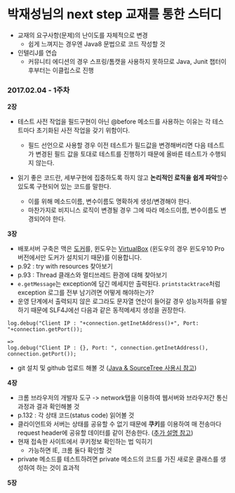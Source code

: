 # 박재성님의 next step 교재를 통한 스터디

* 교재의 요구사항(문제)의 난이도를 자체적으로 변경
  - 쉽게 느껴지는 경우엔 Java8 문법으로 코드 작성할 것
* 인텔리J를 연습
  - 커뮤니티 에디션의 경우 스프링/톰캣을 사용하지 못하므로 Java, Junit 챕터이후부터는 이클립스로 진행

### 2017.02.04 - 1주차
**2장**  

* 테스트 사전 작업을 필드구현이 아닌 @before 메소드를 사용하는 이유는 각 테스트마다 초기화된 사전 작업을 갖기 위함이다.
  - 필드 선언으로 사용할 경우 이전 테스트가 필드값을 변경해버리면 다음 테스트가 변경된 필드 값을 토대로 테스트를 진행하기 때문에 올바른 테스트가 수행되지 않는다.

* 읽기 좋은 코드란, 세부구현에 집중하도록 하지 않고 **논리적인 로직을 쉽게 파악**할수 있도록 구현되어 있는 코드를 말한다.
  - 이를 위해 메소드이름, 변수이름도 명확하게 생성/변경해야 한다.
  - 마찬가지로 비지니스 로직이 변경될 경우 그에 따라 메소드이름, 변수이름도 변경되어야 한다.

**3장**  

* 배포서버 구축은 맥은 [도커](https://docs.docker.com/docker-for-mac/)를, 윈도우는 [VirtualBox](http://webdevnovice.tistory.com/2) (윈도우의 경우 윈도우10 Pro버전에서만 도커가 설치되기 때문)를 이용합니다.  
* p.92 : try with resources 찾아보기
* p.93 : Thread 클래스와 멀티쓰레드 환경에 대해 찾아보기
* ```e.getMessage```는 exception에 담긴 메세지만 출력된다. ```printstacktrace```처럼 exception 로그를 전부 남기려면 어떻게 해야하는가?
* 운영 단계에서 출력되지 않은 로그라도 문자열 연산이 들어갈 경우 성능저하를 유발하기 때문에 SLF4J에선 다음과 같은 동적메세지 생성을 권장한다.

```
log.debug("Client IP : "+connection.getInetAddress()+", Port: "+connection.getPort());

=>
log.debug("Client IP : {}, Port: ", connection.getInetAddress(), connection.getPort());

```   
* git 설치 및 github 업로드 해볼 것 ([Java & SourceTree 사용시 참고](http://jojoldu.tistory.com/16))

**4장**  

* 크롬 브라우저의 개발자 도구 -> network탭을 이용하여 웹서버와 브라우저간 통신 과정과 결과 확인해볼 것
* p.132 : 각 상태 코드(status code) 읽어볼 것
* 클라이언트와 서버는 상태를 공유할 수 없기 때문에 **쿠키**를 이용하여 매 전송마다 request header에 공유할 데이터를 같이 전송한다. ([추가 설명 참고](http://jojoldu.tistory.com/118))
* 현재 접속한 사이트에서 쿠키정보 확인하는 법 익히기
   * 가능하면 IE, 크롬 둘다 확인할 것
* private 메소드를 테스트하려면 private 메소드의 코드를 가진 새로운 클래스를 생성하여 하는 것이 효과적

**5장**  
